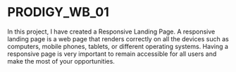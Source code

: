 # PRODIGY_WB_01
In this project, I have created a Responsive Landing Page. A responsive landing page is a web page that renders correctly on all the devices such as computers, mobile phones, tablets, or different operating systems. Having a responsive page is very important to remain accessible for all users and make the most of your opportunities.
